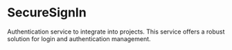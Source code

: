 # SecureSignIn
Authentication service to integrate into projects. This service offers a robust solution for login and authentication management.
